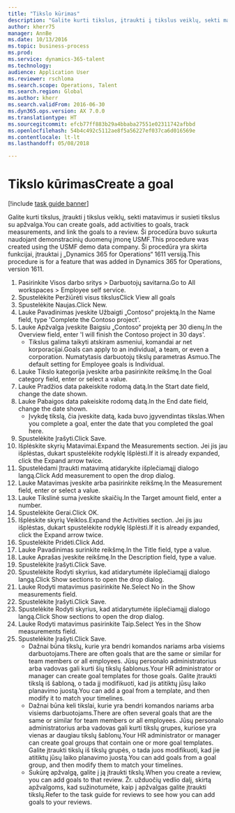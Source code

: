 ```yaml
--- 
title: "Tikslo kūrimas"
description: "Galite kurti tikslus, įtraukti į tikslus veiklų, sekti matavimus ir susieti tikslus su apžvalga."
author: kherr75
manager: AnnBe
ms.date: 10/13/2016
ms.topic: business-process
ms.prod: 
ms.service: dynamics-365-talent
ms.technology: 
audience: Application User
ms.reviewer: rschloma
ms.search.scope: Operations, Talent
ms.search.region: Global
ms.author: kherr
ms.search.validFrom: 2016-06-30
ms.dyn365.ops.version: AX 7.0.0
ms.translationtype: HT
ms.sourcegitcommit: efcb77ff883b29a4bbaba27551e02311742afbbd
ms.openlocfilehash: 54b4c492c5112ae8f5a56227ef037ca6d016569e
ms.contentlocale: lt-lt
ms.lasthandoff: 05/08/2018

---
```

# <a name="create-a-goal"></a><span data-ttu-id="98351-103">Tikslo kūrimas</span><span class="sxs-lookup"><span data-stu-id="98351-103">Create a goal</span></span>

[!include [task guide banner](../../includes/task-guide-banner.md)]

<span data-ttu-id="98351-104">Galite kurti tikslus, įtraukti į tikslus veiklų, sekti matavimus ir susieti tikslus su apžvalga.</span><span class="sxs-lookup"><span data-stu-id="98351-104">You can create goals, add activities to goals, track measurements, and link the goals to a review.</span></span> <span data-ttu-id="98351-105">Ši procedūra buvo sukurta naudojant demonstracinių duomenų įmonę USMF.</span><span class="sxs-lookup"><span data-stu-id="98351-105">This procedure was created using the USMF demo data company.</span></span> <span data-ttu-id="98351-106">Ši procedūra yra skirta funkcijai, įtrauktai į „Dynamics 365 for Operations“ 1611 versiją.</span><span class="sxs-lookup"><span data-stu-id="98351-106">This procedure is for a feature that was added in Dynamics 365 for Operations, version 1611.</span></span>

1. <span data-ttu-id="98351-107">Pasirinkite Visos darbo sritys > Darbuotojų savitarna.</span><span class="sxs-lookup"><span data-stu-id="98351-107">Go to All workspaces > Employee self service.</span></span>
2. <span data-ttu-id="98351-108">Spustelėkite Peržiūrėti visus tikslus</span><span class="sxs-lookup"><span data-stu-id="98351-108">Click View all goals</span></span>
3. <span data-ttu-id="98351-109">Spustelėkite Naujas.</span><span class="sxs-lookup"><span data-stu-id="98351-109">Click New.</span></span>
4. <span data-ttu-id="98351-110">Lauke Pavadinimas įveskite Užbaigti „Contoso“ projektą.</span><span class="sxs-lookup"><span data-stu-id="98351-110">In the Name field, type 'Complete the Contoso project'.</span></span>
5. <span data-ttu-id="98351-111">Lauke Apžvalga įveskite Baigsiu „Contoso“ projektą per 30 dienų.</span><span class="sxs-lookup"><span data-stu-id="98351-111">In the Overview field, enter 'I will finish the Contoso project in 30 days'.</span></span>
    * <span data-ttu-id="98351-112">Tikslus galima taikyti atskiram asmeniui, komandai ar net korporacijai.</span><span class="sxs-lookup"><span data-stu-id="98351-112">Goals can apply to an individual, a team, or even a corporation.</span></span> <span data-ttu-id="98351-113">Numatytasis darbuotojų tikslų parametras Asmuo.</span><span class="sxs-lookup"><span data-stu-id="98351-113">The default setting for Employee goals is Individual.</span></span>  
6. <span data-ttu-id="98351-114">Lauke Tikslo kategorija įveskite arba pasirinkite reikšmę.</span><span class="sxs-lookup"><span data-stu-id="98351-114">In the Goal category field, enter or select a value.</span></span>
7. <span data-ttu-id="98351-115">Lauke Pradžios data pakeiskite rodomą datą.</span><span class="sxs-lookup"><span data-stu-id="98351-115">In the Start date field, change the date shown.</span></span>
8. <span data-ttu-id="98351-116">Lauke Pabaigos data pakeiskite rodomą datą.</span><span class="sxs-lookup"><span data-stu-id="98351-116">In the End date field, change the date shown.</span></span>
    * <span data-ttu-id="98351-117">Įvykdę tikslą, čia įveskite datą, kada buvo įgyvendintas tikslas.</span><span class="sxs-lookup"><span data-stu-id="98351-117">When you complete a goal, enter the date that you completed the goal here.</span></span>  
9. <span data-ttu-id="98351-118">Spustelėkite Įrašyti.</span><span class="sxs-lookup"><span data-stu-id="98351-118">Click Save.</span></span>
10. <span data-ttu-id="98351-119">Išplėskite skyrių Matavimai.</span><span class="sxs-lookup"><span data-stu-id="98351-119">Expand the Measurements section.</span></span> <span data-ttu-id="98351-120">Jei jis jau išplėstas, dukart spustelėkite rodyklę Išplėsti.</span><span class="sxs-lookup"><span data-stu-id="98351-120">If it is already expanded, click the Expand arrow twice.</span></span>
11. <span data-ttu-id="98351-121">Spustelėdami Įtraukti matavimą atidarykite išplečiamąjį dialogo langą.</span><span class="sxs-lookup"><span data-stu-id="98351-121">Click Add measurement to open the drop dialog.</span></span>
12. <span data-ttu-id="98351-122">Lauke Matavimas įveskite arba pasirinkite reikšmę.</span><span class="sxs-lookup"><span data-stu-id="98351-122">In the Measurement field, enter or select a value.</span></span>
13. <span data-ttu-id="98351-123">Lauke Tikslinė suma įveskite skaičių.</span><span class="sxs-lookup"><span data-stu-id="98351-123">In the Target amount field, enter a number.</span></span>
14. <span data-ttu-id="98351-124">Spustelėkite Gerai.</span><span class="sxs-lookup"><span data-stu-id="98351-124">Click OK.</span></span>
15. <span data-ttu-id="98351-125">Išplėskite skyrių Veiklos.</span><span class="sxs-lookup"><span data-stu-id="98351-125">Expand the Activities section.</span></span> <span data-ttu-id="98351-126">Jei jis jau išplėstas, dukart spustelėkite rodyklę Išplėsti.</span><span class="sxs-lookup"><span data-stu-id="98351-126">If it is already expanded, click the Expand arrow twice.</span></span>
16. <span data-ttu-id="98351-127">Spustelėkite Pridėti.</span><span class="sxs-lookup"><span data-stu-id="98351-127">Click Add.</span></span>
17. <span data-ttu-id="98351-128">Lauke Pavadinimas surinkite reikšmę.</span><span class="sxs-lookup"><span data-stu-id="98351-128">In the Title field, type a value.</span></span>
18. <span data-ttu-id="98351-129">Lauke Aprašas įveskite reikšmę.</span><span class="sxs-lookup"><span data-stu-id="98351-129">In the Description field, type a value.</span></span>
19. <span data-ttu-id="98351-130">Spustelėkite Įrašyti.</span><span class="sxs-lookup"><span data-stu-id="98351-130">Click Save.</span></span>
20. <span data-ttu-id="98351-131">Spustelėkite Rodyti skyrius, kad atidarytumėte išplečiamąjį dialogo langą.</span><span class="sxs-lookup"><span data-stu-id="98351-131">Click Show sections to open the drop dialog.</span></span>
21. <span data-ttu-id="98351-132">Lauke Rodyti matavimus pasirinkite Ne.</span><span class="sxs-lookup"><span data-stu-id="98351-132">Select No in the Show measurements field.</span></span>
22. <span data-ttu-id="98351-133">Spustelėkite Įrašyti.</span><span class="sxs-lookup"><span data-stu-id="98351-133">Click Save.</span></span>
23. <span data-ttu-id="98351-134">Spustelėkite Rodyti skyrius, kad atidarytumėte išplečiamąjį dialogo langą.</span><span class="sxs-lookup"><span data-stu-id="98351-134">Click Show sections to open the drop dialog.</span></span>
24. <span data-ttu-id="98351-135">Lauke Rodyti matavimus pasirinkite Taip.</span><span class="sxs-lookup"><span data-stu-id="98351-135">Select Yes in the Show measurements field.</span></span>
25. <span data-ttu-id="98351-136">Spustelėkite Įrašyti.</span><span class="sxs-lookup"><span data-stu-id="98351-136">Click Save.</span></span>
    * <span data-ttu-id="98351-137">Dažnai būna tikslų, kurie yra bendri komandos nariams arba visiems darbuotojams.</span><span class="sxs-lookup"><span data-stu-id="98351-137">There are often goals that are the same or similar for team members or all employees.</span></span>     <span data-ttu-id="98351-138">Jūsų personalo administratorius arba vadovas gali kurti šių tikslų šablonus.</span><span class="sxs-lookup"><span data-stu-id="98351-138">Your HR administrator or manager can create goal templates for those goals.</span></span> <span data-ttu-id="98351-139">Galite įtraukti tikslą iš šabloną, o tada jį modifikuoti, kad jis atitiktų jūsų laiko planavimo juostą.</span><span class="sxs-lookup"><span data-stu-id="98351-139">You can add a goal from a template, and then modify it to match your timelines.</span></span>  
    * <span data-ttu-id="98351-140">Dažnai būna keli tikslai, kurie yra bendri komandos nariams arba visiems darbuotojams.</span><span class="sxs-lookup"><span data-stu-id="98351-140">There are often several goals that are the same or similar for team members or all employees.</span></span>     <span data-ttu-id="98351-141">Jūsų personalo administratorius arba vadovas gali kurti tikslų grupes, kuriose yra vienas ar daugiau tikslų šablonų.</span><span class="sxs-lookup"><span data-stu-id="98351-141">Your HR administrator or manager can create goal groups that contain one or more goal templates.</span></span> <span data-ttu-id="98351-142">Galite įtraukti tikslų iš tikslų grupės, o tada juos modifikuoti, kad jie atitiktų jūsų laiko planavimo juostą.</span><span class="sxs-lookup"><span data-stu-id="98351-142">You can add goals from a goal group, and then modify them to match your timelines.</span></span>  
    * <span data-ttu-id="98351-143">Sukūrę apžvalgą, galite į ją įtraukti tikslų.</span><span class="sxs-lookup"><span data-stu-id="98351-143">When you create a review, you can add goals to that review.</span></span> <span data-ttu-id="98351-144">Žr. užduočių vedlio dalį, skirtą apžvalgoms, kad sužinotumėte, kaip į apžvalgas galite įtraukti tikslų.</span><span class="sxs-lookup"><span data-stu-id="98351-144">Refer to the task guide for reviews to see how you can add goals to your reviews.</span></span>  


